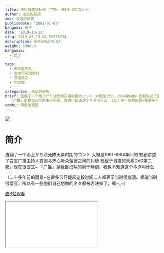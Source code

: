 ```yaml
---
title: 雨后敢死队短剧『广播』（90年代初コント）
author: 永远的新规
zmz: 永远的新规
publishdate: '2001-01-03'
bangumi: 段子
date: '2019-10-12'
slug: 2019-05-15-NA-52533734
description: 段子&#8226;NA
weight: 8988.0
bangumis:
  - 段子
  - ''
tags:
  - 雨后敢死队
  - 吉本印天然素材
  - 宮迫博之
  - 蛍原徹
  - ''
categories: 永远的新规
brief: 渣翻了一个雨上がり決死隊天素时期的コント 大概是1991-1994年间的 短剧讲述了耍宝广播主持人宫迫与热心听众萤酱之间的纠缠 档截于自提的天素DVD第二卷，现在很便宜~
  『广播』是我自己写的用于辨别，我也不知道这个ネタ叫什么 （二十多年前的雨桑~在很多节目提起这段时间二人都表示当时很崩溃。据说当时很爱豆，所以有一些他们自己想做的ネタ都被否决掉了，唉~_~）
combi: 雨后敢死队
---
```

![](https://raw.githubusercontent.com/tcgriffith/owaraisite/master/static/tmpimg/0fd955b4eaa41a164f023389d706b663aca195ce.jpg.480.jpg)
# 简介  
渣翻了一个雨上がり決死隊天素时期的コント
大概是1991-1994年间的
短剧讲述了耍宝广播主持人宫迫与热心听众萤酱之间的纠缠
档截于自提的天素DVD第二卷，现在很便宜~
『广播』是我自己写的用于辨别，我也不知道这个ネタ叫什么

（二十多年前的雨桑~在很多节目提起这段时间二人都表示当时很崩溃。据说当时很爱豆，所以有一些他们自己想做的ネタ都被否决掉了，唉~_~）  

[去B站观看](https://www.bilibili.com/video/av52533734/)
<div class ="resp-container"><iframe class="testiframe" src="//player.bilibili.com/player.html?aid=52533734"", scrolling="no", allowfullscreen="true" > </iframe></div> 
